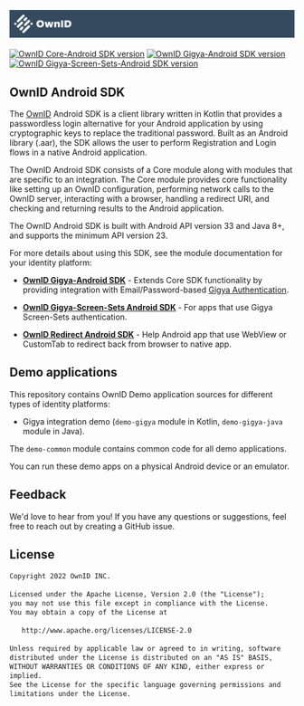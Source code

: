 ![logo](logo.svg)
<br>
<br>
[![OwnID Core-Android SDK version](https://img.shields.io/maven-central/v/com.ownid.android-sdk/core?label=Core-Android%20SDK)](https://search.maven.org/artifact/com.ownid.android-sdk/core) [![OwnID Gigya-Android SDK version](https://img.shields.io/maven-central/v/com.ownid.android-sdk/gigya?label=Gigya-Android%20SDK)](https://search.maven.org/artifact/com.ownid.android-sdk/gigya) [![OwnID Gigya-Screen-Sets-Android SDK version](https://img.shields.io/maven-central/v/com.ownid.android-sdk/gigya-screen-sets?label=Gigya-Screen-Sets-Android%20SDK)](https://search.maven.org/artifact/com.ownid.android-sdk/gigya-screen-sets)

## OwnID Android SDK

The [OwnID](https://ownid.com/) Android SDK is a client library written in Kotlin that provides a passwordless login alternative for your Android application by using cryptographic keys to replace the traditional password. Built as an Android library (.aar), the SDK allows the user to perform Registration and Login flows in a native Android application.

The OwnID Android SDK consists of a Core module along with modules that are specific to an integration. The Core module provides core functionality like setting up an OwnID configuration, performing network calls to the OwnID server, interacting with a browser, handling a redirect URI, and checking and returning results to the Android application.

The OwnID Android SDK is built with Android API version 33 and Java 8+, and supports the minimum API version 23.

For more details about using this SDK, see the module documentation for your identity platform:

- **[OwnID Gigya-Android SDK](docs/sdk-gigya-doc.md)** - Extends Core SDK functionality by providing integration with Email/Password-based [Gigya Authentication](https://github.com/SAP/gigya-android-sdk).

- **[OwnID Gigya-Screen-Sets Android SDK](docs/sdk-gigya-screens-doc.md)** - For apps that use Gigya Screen-Sets authentication.

- **[OwnID Redirect Android SDK](docs/sdk-redirect-doc.md)** - Help Android app that use WebView or CustomTab to redirect back from browser to native app.

## Demo applications

This repository contains OwnID Demo application sources for different types of identity platforms:
 - Gigya integration demo (`demo-gigya` module in Kotlin, `demo-gigya-java` module in Java).

The `demo-common` module contains common code for all demo applications.

You can run these demo apps on a physical Android device or an emulator.

## Feedback
We'd love to hear from you! If you have any questions or suggestions, feel free to reach out by creating a GitHub issue.

## License

```
Copyright 2022 OwnID INC.

Licensed under the Apache License, Version 2.0 (the "License");
you may not use this file except in compliance with the License.
You may obtain a copy of the License at

   http://www.apache.org/licenses/LICENSE-2.0

Unless required by applicable law or agreed to in writing, software
distributed under the License is distributed on an "AS IS" BASIS,
WITHOUT WARRANTIES OR CONDITIONS OF ANY KIND, either express or implied.
See the License for the specific language governing permissions and
limitations under the License.
```
